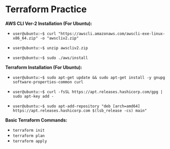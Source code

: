 # Terraform Practice

**AWS CLI Ver-2 Installation (For Ubuntu):** 

- ```user@ubuntu:~$ curl "https://awscli.amazonaws.com/awscli-exe-linux-x86_64.zip" -o "awscliv2.zip"```

- ```user@ubuntu:~$ unzip awscliv2.zip```

- ```user@ubuntu:~$ sudo ./aws/install```

**Terraform Installation (For Ubuntu):**

- ```user@ubuntu:~$ sudo apt-get update && sudo apt-get install -y gnupg software-properties-common curl```

- ```user@ubuntu:~$ curl -fsSL https://apt.releases.hashicorp.com/gpg | sudo apt-key add -```

- ```user@ubuntu:~$ sudo apt-add-repository "deb [arch=amd64] https://apt.releases.hashicorp.com $(lsb_release -cs) main"```

**Basic Terraform Commands:**

- ```terraform init```
- ```terraform plan```
- ```terraform apply```
